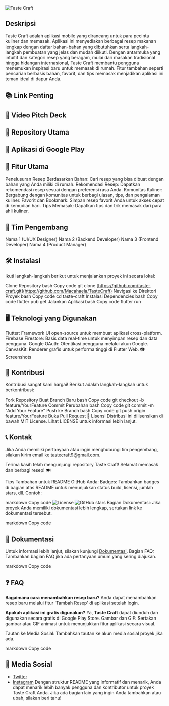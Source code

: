 ![Taste Craft](https://github.com/user-attachments/assets/f6e561b1-cd67-4573-98de-41650e59bd07)
<!-- Ganti dengan URL gambar banner Anda -->

## Deskripsi
Taste Craft adalah aplikasi mobile yang dirancang untuk para pecinta kuliner dan memasak. Aplikasi ini menyediakan berbagai resep makanan lengkap dengan daftar bahan-bahan yang dibutuhkan serta langkah-langkah pembuatan yang jelas dan mudah diikuti. Dengan antarmuka yang intuitif dan kategori resep yang beragam, mulai dari masakan tradisional hingga hidangan internasional, Taste Craft membantu pengguna menemukan inspirasi baru untuk memasak di rumah. Fitur tambahan seperti pencarian berbasis bahan, favorit, dan tips memasak menjadikan aplikasi ini teman ideal di dapur Anda.

## 📚 Link Penting
## 🎥 Video Pitch Deck
## 📂 Repository Utama
## 📱 Aplikasi di Google Play
## 🚀 Fitur Utama
Penelusuran Resep Berdasarkan Bahan: Cari resep yang bisa dibuat dengan bahan yang Anda miliki di rumah.
Rekomendasi Resep: Dapatkan rekomendasi resep sesuai dengan preferensi rasa Anda.
Komunitas Kuliner: Bergabung dengan komunitas untuk berbagi ulasan, tips, dan pengalaman kuliner.
Favorit dan Bookmark: Simpan resep favorit Anda untuk akses cepat di kemudian hari.
Tips Memasak: Dapatkan tips dan trik memasak dari para ahli kuliner.
## 👥 Tim Pengembang
Nama 1 (UI/UX Designer)
Nama 2 (Backend Developer)
Nama 3 (Frontend Developer)
Nama 4 (Product Manager)
## 🛠️ Instalasi
Ikuti langkah-langkah berikut untuk menjalankan proyek ini secara lokal:

Clone Repository
bash
Copy code
git clone [https://github.com/taste-craft.git](https://github.com/Macahaela/TasteCraft)
Navigasi ke Direktori Proyek
bash
Copy code
cd taste-craft
Instalasi Dependencies
bash
Copy code
flutter pub get
Jalankan Aplikasi
bash
Copy code
flutter run
## 🖥️ Teknologi yang Digunakan
Flutter: Framework UI open-source untuk membuat aplikasi cross-platform.
Firebase Firestore: Basis data real-time untuk menyimpan resep dan data pengguna.
Google OAuth: Otentikasi pengguna melalui akun Google.
CanvasKit: Renderer grafis untuk performa tinggi di Flutter Web.
📷 Screenshots


## 📝 Kontribusi
Kontribusi sangat kami hargai! Berikut adalah langkah-langkah untuk berkontribusi:

Fork Repository
Buat Branch Baru
bash
Copy code
git checkout -b feature/YourFeature
Commit Perubahan
bash
Copy code
git commit -m "Add Your Feature"
Push ke Branch
bash
Copy code
git push origin feature/YourFeature
Buka Pull Request
🧾 Lisensi
Distribusi ini dilisensikan di bawah MIT License. Lihat LICENSE untuk informasi lebih lanjut.

## 📞 Kontak
Jika Anda memiliki pertanyaan atau ingin menghubungi tim pengembang, silakan kirim email ke tastecraft9@gmail.com.

Terima kasih telah mengunjungi repository Taste Craft! Selamat memasak dan berbagi resep! 🍽️

Tips Tambahan untuk README GitHub Anda:
Badges: Tambahkan badges di bagian atas README untuk menunjukkan status build, lisensi, jumlah stars, dll. Contoh:

markdown
Copy code
![License](https://img.shields.io/badge/license-MIT-blue.svg)
![GitHub stars](https://img.shields.io/github/stars/example/taste-craft.svg?style=social&label=Star)
Bagian Dokumentasi: Jika proyek Anda memiliki dokumentasi lebih lengkap, sertakan link ke dokumentasi tersebut.

markdown
Copy code
## 📖 Dokumentasi
Untuk informasi lebih lanjut, silakan kunjungi [Dokumentasi](https://github.com/example/taste-craft/wiki).
Bagian FAQ: Tambahkan bagian FAQ jika ada pertanyaan umum yang sering diajukan.

markdown
Copy code
## ❓ FAQ
**Bagaimana cara menambahkan resep baru?**
Anda dapat menambahkan resep baru melalui fitur 'Tambah Resep' di aplikasi setelah login.

**Apakah aplikasi ini gratis digunakan?**
Ya, **Taste Craft** dapat diunduh dan digunakan secara gratis di Google Play Store.
Gambar dan GIF: Sertakan gambar atau GIF animasi untuk menunjukkan fitur aplikasi secara visual.

Tautan ke Media Sosial: Tambahkan tautan ke akun media sosial proyek jika ada.

markdown
Copy code
## 📱 Media Sosial
- [Twitter](https://twitter.com/example)
- [Instagram](https://instagram.com/example)
Dengan struktur README yang informatif dan menarik, Anda dapat menarik lebih banyak pengguna dan kontributor untuk proyek Taste Craft Anda. Jika ada bagian lain yang ingin Anda tambahkan atau ubah, silakan beri tahu!
